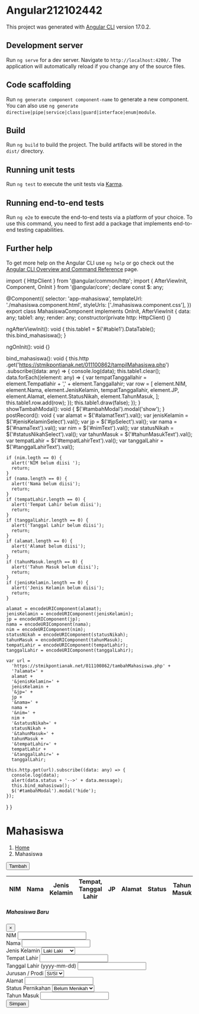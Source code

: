 # Angular212102442

This project was generated with [Angular CLI](https://github.com/angular/angular-cli) version 17.0.2.

## Development server

Run `ng serve` for a dev server. Navigate to `http://localhost:4200/`. The application will automatically reload if you change any of the source files.

## Code scaffolding

Run `ng generate component component-name` to generate a new component. You can also use `ng generate directive|pipe|service|class|guard|interface|enum|module`.

## Build

Run `ng build` to build the project. The build artifacts will be stored in the `dist/` directory.

## Running unit tests

Run `ng test` to execute the unit tests via [Karma](https://karma-runner.github.io).

## Running end-to-end tests

Run `ng e2e` to execute the end-to-end tests via a platform of your choice. To use this command, you need to first add a package that implements end-to-end testing capabilities.

## Further help

To get more help on the Angular CLI use `ng help` or go check out the [Angular CLI Overview and Command Reference](https://angular.io/cli) page.


import { HttpClient } from '@angular/common/http';
import { AfterViewInit, Component, OnInit } from '@angular/core';
declare const $: any;

@Component({
  selector: 'app-mahasiswa',
  templateUrl: './mahasiswa.component.html',
  styleUrls: ['./mahasiswa.component.css'],
})
export class MahasiswaComponent implements OnInit, AfterViewInit {
  data: any;
  table1: any;
  render: any;
  constructor(private http: HttpClient) {}

  ngAfterViewInit(): void {
    this.table1 = $('#table1').DataTable();
    this.bind_mahasiswa();
  }

  ngOnInit(): void {}

  bind_mahasiswa(): void {
    this.http
      .get('https://stmikpontianak.net/011100862/tampilMahasiswa.php')
      .subscribe((data: any) => {
        console.log(data);
        this.table1.clear();
        data.forEach((element: any) => {
          var tempatTanggallahir =
            element.Tempatlahir + ',' + element.Tanggallahir;
          var row = [
            element.NIM,
            element.Nama,
            element.JenisKelamin,
            tempatTanggallahir,
            element.JP,
            element.Alamat,
            element.StatusNikah,
            element.TahunMasuk,
          ];
          this.table1.row.add(row);
        });
        this.table1.draw(false);
      });
  }
  showTambahModal(): void {
    $('#tambahModal').modal('show');
  }
  postRecord(): void {
    var alamat = $('#alamatText').val();
    var jenisKelamin = $('#jenisKelaminSelect').val();
    var jp = $('#jpSelect').val();
    var nama = $('#namaText').val();
    var nim = $('#nimText').val();
    var statusNikah = $('#statusNikahSelect').val();
    var tahunMasuk = $('#tahunMasukText').val();
    var tempatLahir = $('#tempatLahirText').val();
    var tanggalLahir = $('#tanggalLahirText').val();

    if (nim.legth == 0) {
      alert('NIM belum diisi ');
      return;
    }
    if (nama.length == 0) {
      alert('Nama belum diisi');
      return;
    }
    if (tempatLahir.length == 0) {
      alert('Tempat Lahir belum diisi');
      return;
    }
    if (tanggalLahir.length == 0) {
      alert('Tanggal Lahir belum diisi');
      return;
    }
    if (alamat.length == 0) {
      alert('Alamat belum diisi');
      return;
    }
    if (tahunMasuk.length == 0) {
      alert('Tahun Masuk belum diisi');
      return;
    }
    if (jenisKelamin.length == 0) {
      alert('Jenis Kelamin belum diisi');
      return;
    }

    alamat = encodeURIComponent(alamat);
    jenisKelamin = encodeURIComponent(jenisKelamin);
    jp = encodeURIComponent(jp);
    nama = encodeURIComponent(nama);
    nim = encodeURIComponent(nim);
    statusNikah = encodeURIComponent(statusNikah);
    tahunMasuk = encodeURIComponent(tahunMasuk);
    tempatLahir = encodeURIComponent(tempatLahir);
    tanggalLahir = encodeURIComponent(tanggalLahir);

    var url =
      'https://stmikpontianak.net/011100862/tambahMahasiswa.php' +
      '?alamat=' +
      alamat +
      '&jenisKelamin=' +
      jenisKelamin +
      '&jp=' +
      jp +
      '&nama=' +
      nama +
      '&nim=' +
      nim +
      '&statusNikah=' +
      statusNikah +
      '&tahunMasuk=' +
      tahunMasuk +
      '&tempatLahir=' +
      tempatLahir +
      '&tanggalLahir=' +
      tanggalLahir;

    this.http.get(url).subscribe((data: any) => {
      console.log(data);
      alert(data.status + '-->' + data.message);
      this.bind_mahasiswa();
      $('#tambahModal').modal('hide');
    });
  }
}



<div class="wrapper">
  <app-header></app-header>
  <app-sidebar moduleName="mahasiswa"></app-sidebar>
  <!-- Content Wrapper. Contains page content -->
  <div class="content-wrapper">
    <!-- Content Header (Page header)-->
    <div class="content-header">
      <div class="container-fluid">
        <div class="row mb-2">
          <div class="col-sm-6">
            <h1 class="m-@ text-dark">Mahasiswa</h1>
          </div>
          <!-- /.col -->
          <div class="col-sm-6">
            <ol class="breadcrumb float-sm-right">
              <li class="breadcrumb-item"><a href="/dashboard">Home</a></li>
              <li class="breadcrumb-item active">Mahasiswa</li>
            </ol>
          </div>
          <!-- /.col-->
        </div>
        <!-- /.row -->
      </div>
      <!-- /.container-fluid -->
    </div>
    <!-- /.content-header-->
    <!-- Main content -->
    <section class="content">
      <div class="container-fluid">
        <!-- Main row -->
        <div class="row">
          <button
            id="tambahButton"
            class="btn btn-primary mb-2"
            (click)="showTambahModal()"
          >
            <i class="fa fa-plus"></i>
            Tambah
          </button>
          <div class="table-responsive">
            <table
              id="table1"
              class="table table-hover table-bordered table-striped"
            >
              <thead>
                <tr>
                  <th>NIM</th>
                  <th>Nama</th>
                  <th>Jenis Kelamin</th>
                  <th>Tempat, Tanggal Lahir</th>
                  <th>JP</th>
                  <th>Alamat</th>
                  <th>Status</th>
                  <th>Tahun Masuk</th>
                </tr>
              </thead>
            </table>
          </div>
        </div>
        <!--/.row (main row) -->
      </div>
      <!-- /.container-fluid-->
    </section>
    <!-- /.content -->
  </div>
  <!-- /.content-wrapper -->
  <app-footer></app-footer>
</div>
<div class="modal" id="tambahModal">
  <div class="modal-dialog">
    <div class="modal-content">
      <div class="modal-header bg-primary">
        <h5 class="modal-title">
          <i class="fa fa-plus"></i>
          Mahasiswa Baru
        </h5>
        <button class="close" data-dismiss="modal">
          <span aria-hidden="true">&times;</span>
        </button>
      </div>
      <div class="modal-body">
        <div class="row">
          <div class="col-md-12 col-1g-12 col-xs-12">
            <label>NIM</label>
            <input type="text" id="nimText" class="form-control" />
          </div>
        </div>
        <div class="row">
          <div class="col-md-12 col-1g-12 col-xs-12">
            <label>Nama</label>
            <input type="text" id="namaText" class="form-control" />
          </div>
        </div>
        <div class="row">
          <div class="col-md-12 col-1g-12 col-xs-12">
            <label>Jenis Kelamin</label>
            <select id="jenisKelaminSelect" class="form-control">
              <option value="Laki Laki">Laki Laki</option>
              <option value="Perempuan">Perempuan</option>
            </select>
          </div>
        </div>
        <div class="row">
          <div class="col-md-12 col-1g-12 col-xs-12">
            <label>Tempat Lahir</label>
            <input type="text" id="tempatLahirText" class="form-control" />
          </div>
        </div>
        <div class="row">
          <div class="col-md-12 col-1g-12 col-xs-12">
            <label>Tanggal Lahir (yyyy-mm-dd)</label>
            <input type="text" id="tanggalLahirText" class="form-control" />
          </div>
        </div>
        <div class="row">
          <div class="col-md-12 col-1g-12 col-xs-12">
            <label>Jurusan / Prodi</label>
            <select id="jpSelect" class="form-control">
              <option value="SI/SI">SI/SI</option>
              <option value="TI/TI">TI/TI</option>
            </select>
          </div>
        </div>
        <div class="row">
          <div class="col-md-12 col-1g-12 col-xs-12">
            <label>Alamat</label>
            <input type="text" id="alamatText" class="form-control" />
          </div>
        </div>
        <div class="row">
          <div class="col-md-12 col-1g-12 col-xs-12">
            <label>Status Pernikahan</label>
            <select id="statusNikahSelect" class="form-control">
              <option value="Belum Menikah">Belum Menikah</option>
              <option value="Menikah">Menikah</option>
              <option value="Duda">Duda</option>
              <option value="Janda">Janda</option>
            </select>
          </div>
        </div>
        <div class="row">
          <div class="col-md-12 col-1g-12 col-xs-12">
            <label>Tahun Masuk</label>
            <input type="number" id="tahunMasukText" class="form-control" />
          </div>
        </div>
        <div class="modal-footer">
          <button class="btn btn-primary" (click)="postRecord()">
            <i class="fa fa-save"></i>
            Simpan
          </button>
        </div>
      </div>
    </div>
  </div>
</div>
